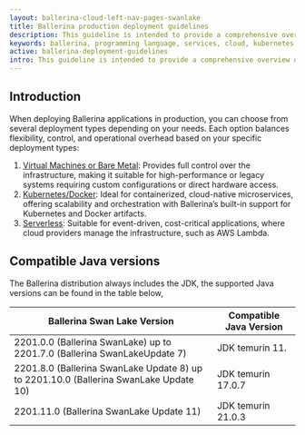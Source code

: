 ```yaml
---
layout: ballerina-cloud-left-nav-pages-swanlake
title: Ballerina production deployment guidelines
description: This guideline is intended to provide a comprehensive overview of best practices and considerations when deploying Ballerina in a production environment. It covers deployment patterns, recommended configurations, Java compatibility, and security hardening tips to ensure your Ballerina applications run efficiently and securely. 
keywords: ballerina, programming language, services, cloud, kubernetes, docker
active: ballerina-deployment-guidelines
intro: This guideline is intended to provide a comprehensive overview of best practices and considerations when deploying Ballerina in a production environment. It covers deployment patterns, recommended configurations, Java compatibility, and security hardening tips to ensure your Ballerina applications run efficiently and securely. 
---
```


## Introduction 
When deploying Ballerina applications in production, you can choose from several deployment types depending on your needs.
Each option balances flexibility, control, and operational overhead based on your specific deployment types:

1. [Virtual Machines or Bare Metal](/learn/deployment-guide/ballerina-virtual-machine-deployment-guide): Provides full control over the infrastructure, making it suitable for high-performance or legacy systems requiring custom configurations or direct hardware access.
2. [Kubernetes/Docker](/learn/deployment-guide/ballerina-k8s-deployment-guide): Ideal for containerized, cloud-native microservices, offering scalability and orchestration with Ballerina’s built-in support for Kubernetes and Docker artifacts.
3. [Serverless](/learn/deployment-guide/ballerina-serverless-deployment-guide): Suitable for event-driven, cost-critical applications, where cloud providers manage the infrastructure, such as AWS Lambda.

## Compatible  Java versions

The Ballerina distribution always includes the JDK, the supported Java versions can be found in the table below,

| Ballerina Swan Lake Version                                         | Compatible Java Version |
|---------------------------------------------------------------------|-------------------------|
| 2201.0.0 (Ballerina SwanLake) up to 2201.7.0 (Ballerina SwanLakeUpdate 7)  | JDK temurin 11.         |
| 2201.8.0 (Ballerina SwanLake Update 8) up to 2201.10.0 (Ballerina SwanLake Update 10) | JDK temurin 17.0.7      |
| 2201.11.0 (Ballerina SwanLake Update 11)                            | JDK temurin 21.0.3      |

